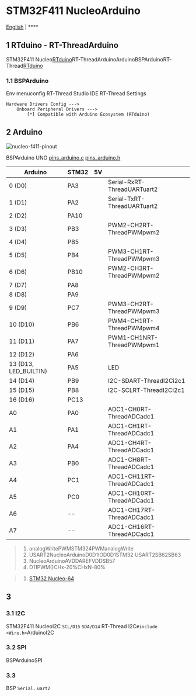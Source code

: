# STM32F411 NucleoArduino

[English](README.md) | ****

## 1 RTduino - RT-ThreadArduino

STM32F411 Nucleo[RTduino](https://github.com/RTduino/RTduino)RT-ThreadArduinoArduinoBSPArduinoRT-Thread[RTduino](https://github.com/RTduino/RTduino)

### 1.1 BSPArduino

Env  menuconfig  RT-Thread Studio IDE  RT-Thread Settings

```Kconfig
Hardware Drivers Config --->
    Onboard Peripheral Drivers --->
        [*] Compatible with Arduino Ecosystem (RTduino)
```

## 2 Arduino

![nucleo-f411-pinout](nucleo-f411-pinout.png)

BSPArduino UNO [pins_arduino.c](pins_arduino.c)  [pins_arduino.h](pins_arduino.h)

| Arduino           | STM32 | 5V |                                             |
| --------------------- | --------- | ---- | --------------------------------------------- |
| 0 (D0)                | PA3       |     | Serial-RxRT-ThreadUARTuart2        |
| 1 (D1)                | PA2       |     | Serial-TxRT-ThreadUARTuart2        |
| 2 (D2)                | PA10      |     |                                               |
| 3 (D3)                | PB3       |     | PWM2-CH2RT-ThreadPWMpwm2           |
| 4 (D4)                | PB5       |     |                                               |
| 5 (D5)                | PB4       |     | PWM3-CH1RT-ThreadPWMpwm3           |
| 6 (D6)                | PB10      |     | PWM2-CH3RT-ThreadPWMpwm2           |
| 7 (D7)                | PA8       |     |                                               |
| 8 (D8)                | PA9       |     |                                               |
| 9 (D9)                | PC7       |     | PWM3-CH2RT-ThreadPWMpwm3           |
| 10 (D10)              | PB6       |     | PWM4-CH1RT-ThreadPWMpwm4           |
| 11 (D11)              | PA7       |     | PWM1-CH1NRT-ThreadPWMpwm1          |
| 12 (D12)              | PA6       |     |                                               |
| 13 (D13, LED_BUILTIN) | PA5       |     | LED                                       |
| 14 (D14)              | PB9       |     | I2C-SDART-ThreadI2Ci2c1          |
| 15 (D15)              | PB8       |     | I2C-SCLRT-ThreadI2Ci2c1          |
| 16 (D16)              | PC13      |     |                                     |
| A0                    | PA0       |     | ADC1-CH0RT-ThreadADCadc1           |
| A1                    | PA1       |     | ADC1-CH1RT-ThreadADCadc1           |
| A2                    | PA4       |     | ADC1-CH4RT-ThreadADCadc1           |
| A3                    | PB0       |     | ADC1-CH8RT-ThreadADCadc1           |
| A4                    | PC1       |     | ADC1-CH11RT-ThreadADCadc1          |
| A5                    | PC0       |     | ADC1-CH10RT-ThreadADCadc1          |
| A6                    | --        |      |  ADC1-CH17RT-ThreadADCadc1 |
| A7                    | --        |      |  ADC1-CH16RT-ThreadADCadc1   |

> 
> 
> 1. analogWritePWMSTM324PWManalogWrite
> 2. USART2NucleoArduinoD0D1IOD0D1STM32 USART2SB62SB63
> 3. NucleoArduinoAVDDAREFVDDSB57
> 4. D11PWM()CHx-20%CHxN-80%

> 
> 
> 1. [STM32 Nucleo-64](https://www.st.com/resource/en/user_manual/um1724-stm32-nucleo64-boards-mb1136-stmicroelectronics.pdf)

## 3 

### 3.1 I2C

STM32F411 NucleoI2C `SCL/D15`  `SDA/D14` RT-Thread I2C`#include <Wire.h>`ArduinoI2C

### 3.2 SPI

BSPArduinoSPI

### 3.3 

BSP `Serial.`  `uart2` [](https://github.com/RTduino/RTduino/blob/master/examples/Basic/helloworld.cpp)

